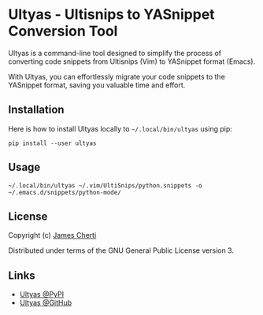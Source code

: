 # Ultyas - Ultisnips to YASnippet Conversion Tool

Ultyas is a command-line tool designed to simplify the process of converting code snippets
from Ultisnips (Vim) to YASnippet format (Emacs).

With Ultyas, you can effortlessly migrate your code snippets to the YASnippet format,
saving you valuable time and effort.

## Installation

Here is how to install Ultyas locally to `~/.local/bin/ultyas` using pip:
```
pip install --user ultyas
```

## Usage

```
~/.local/bin/ultyas ~/.vim/UltiSnips/python.snippets -o ~/.emacs.d/snippets/python-mode/
```

## License

Copyright (c) [James Cherti](https://www.jamescherti.com)

Distributed under terms of the GNU General Public License version 3.

## Links

- [Ultyas @PyPI](https://pypi.org/project/ultyas/)
- [Ultyas @GitHub](https://github.com/jamescherti/ultyas/)
